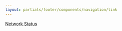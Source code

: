 ```yaml
---
layout: partials/footer/components/navigation/link
---
```


[Network Status](http://status.orbs.network/)
